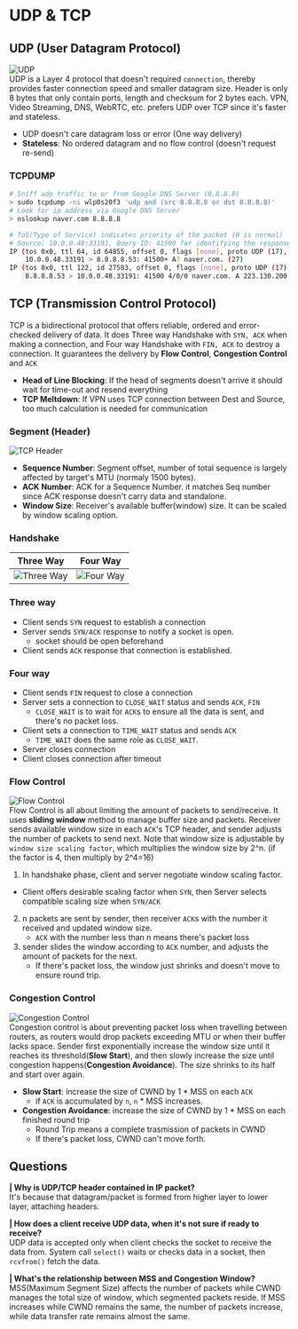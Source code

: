 # UDP & TCP
## UDP (User Datagram Protocol)
![UDP](https://i.imgur.com/C9cNJRP.jpg)  
 UDP is a Layer 4 protocol that doesn't required `connection`, thereby provides faster connection speed and smaller datagram size. Header is only 8 bytes that only contain ports, length and checksum for 2 bytes each. VPN, Video Streaming, DNS, WebRTC, etc. prefers UDP over TCP since it's faster and stateless.  
 - UDP doesn't care datagram loss or error (One way delivery)
 - **Stateless**: No ordered datagram and no flow control (doesn't request re-send) 
### TCPDUMP
```bash
# Sniff udp traffic to or from Google DNS Server (8.8.8.8)
> sudo tcpdump -ni wlp0s20f3 'udp and (src 8.8.8.8 or dst 8.8.8.8)'
# Look for ip address via Google DNS Server
> nslookup naver.com 8.8.8.8

# ToS(Type of Service) indicates priority of the packet (0 is normal)
# Source: 10.0.0.48:33191, Query ID: 41500 for identifying the response.
IP (tos 0x0, ttl 64, id 64855, offset 0, flags [none], proto UDP (17), length 55)
    10.0.0.48.33191 > 8.8.8.8.53: 41500+ A? naver.com. (27)
IP (tos 0x0, ttl 122, id 27583, offset 0, flags [none], proto UDP (17), length 119)
    8.8.8.8.53 > 10.0.0.48.33191: 41500 4/0/0 naver.com. A 223.130.200.104, naver.com. A 223.130.195.95, naver.com. A 223.130.195.200, naver.com. A 223.130.200.107 (91)
```
  
## TCP (Transmission Control Protocol)
  TCP is a bidirectional protocol that offers reliable, ordered and error-checked delivery of data. It does Three way Handshake with `SYN, ACK` when making a connection, and Four way Handshake with `FIN, ACK` to destroy a connection. It guarantees the delivery by **Flow Control**, **Congestion Control** and `ACK`
  - **Head of Line Blocking**: If the head of segments doesn't arrive it should wait for time-out and resend everything
  - **TCP Meltdown**: If VPN uses TCP connection between Dest and Source, too much calculation is needed for communication
### Segment (Header)
![TCP Header](https://i.imgur.com/MQQfXWc.png)  
- **Sequence Number**: Segment offset, number of total sequence is largely affected by target's MTU (normaly 1500 bytes).
-  **ACK Number**: ACK for a Sequence Number. it matches Seq number since ACK response doesn't carry data and standalone.
-  **Window Size**: Receiver's available buffer(window) size. It can be scaled by window scaling option.
### Handshake
| Three Way      | Four Way |
| :-----------: | :-----------: |
| ![Three Way](https://i.imgur.com/h178fj8.png)      | ![Four Way](https://i.imgur.com/b2ieX1g.jpg)       |
### Three way
- Client sends `SYN` request to establish a connection
- Server sends `SYN/ACK` response to notify a socket is open. 
  - socket should be open beforehand
- Client sends `ACK` response that connection is established.

### Four way
- Client sends `FIN` request to close a connection
- Server sets a connection to `CLOSE_WAIT` status and sends `ACK`, `FIN`
  - `CLOSE_WAIT` is to wait for `ACK`s to ensure all the data is sent, and there's no packet loss. 
- Client sets a connection to `TIME_WAIT` status and sends `ACK`
  - `TIME_WAIT` does the same role as `CLOSE_WAIT`.
- Server closes connection
- Client closes connection after timeout 

### Flow Control
![Flow Control](https://i.imgur.com/2rHXlEB.png)  
 Flow Control is all about limiting the amount of packets to send/receive. It uses **sliding window** method to manage buffer size and packets. Receiver sends available window size in each `ACK`'s TCP header, and sender adjusts the number of packets to send next. Note that window size is adjustable by `window size scaling factor`, which multiplies the window size by 2^n. (if the factor is 4, then multiply by 2^4=16)
 1. In handshake phase, client and server negotiate window scaling factor.
   - Client offers desirable scaling factor when `SYN`, then Server selects compatible scaling size when `SYN/ACK`  
 2. n packets are sent by sender, then receiver `ACK`s with the number it received and updated window size.
    - `ACK` with the number less than n means there's packet loss
 3. sender slides the window according to `ACK` number, and adjusts the amount of packets for the next.
    - If there's packet loss, the window just shrinks and doesn't move to ensure round trip.

### Congestion Control
![Congestion Control](https://i.imgur.com/AsO6eWn.jpg)  
 Congestion control is about preventing packet loss when travelling between routers, as routers would drop packets exceeding MTU or when their buffer lacks space. Sender first exponentially increase the window size until it reaches its threshold(**Slow Start**), and then slowly increase the size until congestion happens(**Congestion Avoidance**). The size shrinks to its half and start over again.
- **Slow Start**: increase the size of CWND by 1 * MSS on each `ACK`
  - if `ACK` is accumulated by `n`, `n` * MSS increases. 
- **Congestion Avoidance**: increase the size of CWND by 1 * MSS on each finished round trip
  - Round Trip means a complete trasmission of packets in CWND
  - If there's packet loss, CWND can't move forth.


## Questions
**| Why is UDP/TCP header contained in IP packet?**  
 It's because that datagram/packet is formed from higher layer to lower layer, attaching headers. 

**| How does a client receive UDP data, when it's not sure if ready to receive?**  
 UDP data is accepted only when client checks the socket to receive the data from. System call `select()` waits or checks data in a socket, then `rcvfrom()` fetch the data.

**| What's the relationship between MSS and Congestion Window?**  
 MSS(Maximum Segment Size) affects the number of packets while CWND manages the total size of window, which segmented packets reside. If MSS increases while CWND remains the same, the number of packets increase, while data transfer rate remains almost the same.